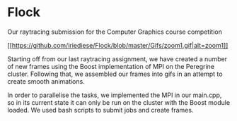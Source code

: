# Flock
Our raytracing submission for the Computer Graphics course competition

[[https://github.com/iriediese/Flock/blob/master/Gifs/zoom1.gif|alt=zoom1]]

Starting off from our last raytracing assignment, we have created a number of new frames using the Boost implementation of MPI on the Peregrine cluster. Following that, we assembled our frames into gifs in an attempt to create smooth animations.

In order to parallelise the tasks, we implemented the MPI in our main.cpp, so in its current state it can only be run on the cluster with the Boost module loaded. We used bash scripts to submit jobs and create frames.
